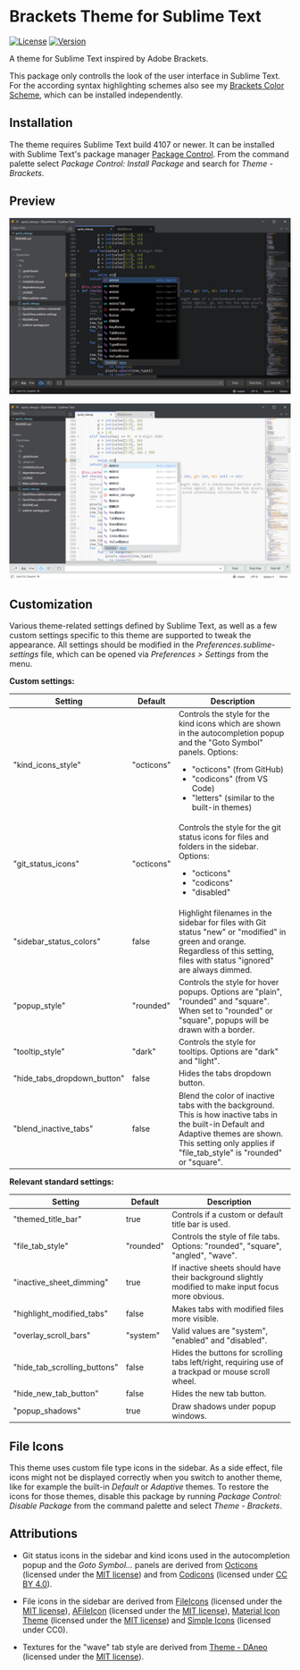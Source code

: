 # Brackets Theme for Sublime Text

[![License](https://img.shields.io/github/license/jwortmann/brackets-theme)](https://github.com/jwortmann/brackets-theme/blob/master/LICENSE)
[![Version](https://img.shields.io/github/v/release/jwortmann/brackets-theme?label=version)](https://github.com/jwortmann/brackets-theme/releases)

A theme for Sublime Text inspired by Adobe Brackets.

This package only controlls the look of the user interface in Sublime Text.
For the according syntax highlighting schemes also see my [Brackets Color Scheme](https://github.com/jwortmann/brackets-color-scheme), which can be installed independently.

## Installation

The theme requires Sublime Text build 4107 or newer.
It can be installed with Sublime Text's package manager [Package Control](https://packagecontrol.io/installation).
From the command palette select *Package Control: Install Package* and search for *Theme - Brackets*.

## Preview

![Preview Dark](img/preview_dark.png)

![Preview Light](img/preview_light.png)

## Customization

Various theme-related settings defined by Sublime Text, as well as a few custom settings specific to this theme are supported to tweak the appearance.
All settings should be modified in the *Preferences.sublime-settings* file, which can be opened via *Preferences > Settings* from the menu.

__Custom settings:__

| Setting | Default | Description |
| ------- | ------- | ----------- |
| "kind_icons_style" | "octicons" | Controls the style for the kind icons which are shown in the autocompletion popup and the "Goto Symbol" panels. Options:<ul><li>"octicons" (from GitHub)</li><li>"codicons" (from VS Code)</li><li>"letters" (similar to the built-in themes)</li></ul> |
| "git_status_icons" | "octicons" | Controls the style for the git status icons for files and folders in the sidebar. Options:<ul><li>"octicons"</li><li>"codicons"</li><li>"disabled"</li> |
| "sidebar_status_colors" | false | Highlight filenames in the sidebar for files with Git status "new" or "modified" in green and orange. Regardless of this setting, files with status "ignored" are always dimmed. |
| "popup_style" | "rounded" | Controls the style for hover popups. Options are "plain", "rounded" and "square". When set to "rounded" or "square", popups will be drawn with a border. |
| "tooltip_style" | "dark" | Controls the style for tooltips. Options are "dark" and "light". |
| "hide_tabs_dropdown_button" | false | Hides the tabs dropdown button. |
| "blend_inactive_tabs" | false | Blend the color of inactive tabs with the background. This is how inactive tabs in the built-in Default and Adaptive themes are shown. This setting only applies if "file_tab_style" is "rounded" or "square". |

__Relevant standard settings:__

| Setting | Default | Description |
| ------- | ------- | ----------- |
| "themed_title_bar" | true | Controls if a custom or default title bar is used. |
| "file_tab_style" | "rounded" | Controls the style of file tabs. Options: "rounded", "square", "angled", "wave". |
| "inactive_sheet_dimming" | true | If inactive sheets should have their background slightly modified to make input focus more obvious. |
| "highlight_modified_tabs" | false | Makes tabs with modified files more visible. |
| "overlay_scroll_bars" | "system" | Valid values are "system", "enabled" and "disabled". |
| "hide_tab_scrolling_buttons" | false | Hides the buttons for scrolling tabs left/right, requiring use of a trackpad or mouse scroll wheel. |
| "hide_new_tab_button" | false | Hides the new tab button. |
| "popup_shadows" | true | Draw shadows under popup windows. |

## File Icons

This theme uses custom file type icons in the sidebar.
As a side effect, file icons might not be displayed correctly when you switch to another theme, like for example the built-in *Default* or *Adaptive* themes.
To restore the icons for those themes, disable this package by running *Package Control: Disable Package* from the command palette and select *Theme - Brackets*.

## Attributions

* Git status icons in the sidebar and kind icons used in the autocompletion popup and the *Goto Symbol…* panels are derived from [Octicons](https://github.com/primer/octicons) (licensed under the [MIT license](/licenses/Octicons/LICENSE)) and from [Codicons](https://github.com/microsoft/vscode-codicons) (licensed under [CC BY 4.0](/licenses/Codicons/LICENSE)).

* File icons in the sidebar are derived from [FileIcons](https://github.com/braver/FileIcons) (licensed under the [MIT license](/licenses/FileIcons/LICENSE)), [AFileIcon](https://github.com/SublimeText/AFileIcon) (licensed under the [MIT license](/licenses/AFileIcon/LICENSE.md)), [Material Icon Theme](https://github.com/PKief/vscode-material-icon-theme) (licensed under the [MIT license](/licenses/MaterialIconTheme/LICENSE.md)) and [Simple Icons](https://github.com/simple-icons/simple-icons) (licensed under CC0).

* Textures for the "wave" tab style are derived from [Theme - DAneo](https://github.com/SublimeText/Theme-DAneo) (licensed under the [MIT license](/licenses/DAneo/LICENSE)).
